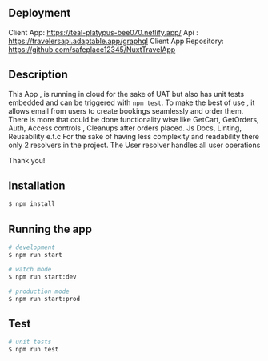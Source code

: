## Deployment
Client App: https://teal-platypus-bee070.netlify.app/
Api : https://travelersapi.adaptable.app/graphql
Client App Repository: https://github.com/safeplace12345/NuxtTravelApp

## Description
This App , is running in cloud for the sake of UAT but also has unit tests embedded and can be triggered with `npm test`.
To make the best of use , it allows email from users to create bookings seamlessly and order them.
There is more that could be done functionality wise like GetCart, GetOrders, Auth, Access controls , Cleanups after orders placed. Js Docs, Linting, Reusability e.t.c 
For the sake of having less complexity and readability there only 2 resolvers in the project. The User resolver handles all user operations

Thank you!

## Installation

```bash
$ npm install
```

## Running the app

```bash
# development
$ npm run start

# watch mode
$ npm run start:dev

# production mode
$ npm run start:prod
```

## Test

```bash
# unit tests
$ npm run test
